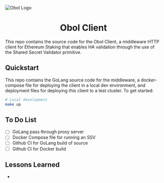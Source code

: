 ![Obol Logo](https://obol.tech/obolnetwork.png)

<h1 align="center">Obol Client</h1>

This repo contains the source code for the Obol Client, a middleware HTTP client for Ethereum Staking that enables HA validation through the use of the Shared Secret Validator primitive. 

## Quickstart

This repo contains the GoLang source code for the middleware, a docker-compose file for deploying the client in a local dev environment, and deployment files for deploying this client to a test cluster. To get started:

```bash
# Local development
make up
```

## To Do List
- [ ] GoLang pass through proxy server
- [ ] Docker Compose file for running an SSV
- [ ] Github CI for GoLang build of source
- [ ] Github CI for Docker build

## Lessons Learned

- 
